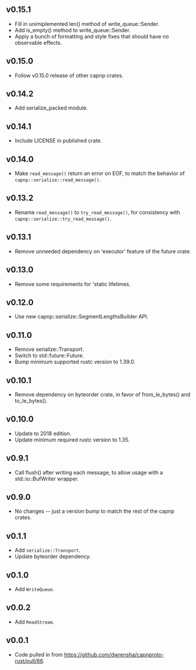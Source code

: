 ## v0.15.1
- Fill in unimiplemented len() method of write_queue::Sender.
- Add is_empty() method to write_queue::Sender.
- Apply a bunch of formatting and style fixes that should have no observable effects.

## v0.15.0
- Follow v0.15.0 release of other capnp crates.

## v0.14.2
- Add serialize_packed module.

## v0.14.1
- Include LICENSE in published crate.

## v0.14.0
- Make `read_message()` return an error on EOF, to match the behavior of `capnp::serialize::read_message()`.

## v0.13.2
- Rename `read_message()` to `try_read_message()`, for consistency with `capnp::serialize::try_read_message()`.

## v0.13.1
- Remove unneeded dependency on 'executor' feature of the future crate.

## v0.13.0
- Remove some requirements for 'static lifetimes.

## v0.12.0
- Use new capnp::serialize::SegmentLengthsBuilder API.

## v0.11.0
- Remove serialize::Transport.
- Switch to std::future::Future.
- Bump minimum supported rustc version to 1.39.0.

## v0.10.1
- Remove dependency on byteorder crate, in favor of from_le_bytes() and to_le_bytes().

## v0.10.0
- Update to 2018 edition.
- Update minimum required rustc version to 1.35.

## v0.9.1
- Call flush() after writing each message, to allow usage with a std::io::BufWriter wrapper.

## v0.9.0
- No changes -- just a version bump to match the rest of the capnp crates.

## v0.1.1
- Add `serialize::Transport`.
- Update byteorder dependency.

## v0.1.0
- Add `WriteQueue`.

## v0.0.2
- Add `ReadStream`.

## v0.0.1
- Code pulled in from https://github.com/dwrensha/capnproto-rust/pull/66.
